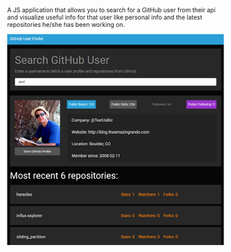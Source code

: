 A JS application that allows you to search for a GitHub user from their api and visualize useful info for that user like personal info and the latest repositories he/she has been working on.

![alt text](screenshots/github-finder.jpg "GitHub Finder Description")